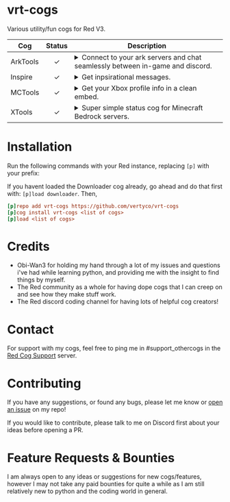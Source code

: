 # vrt-cogs
Various utility/fun cogs for Red V3.

| Cog | Status | Description |
|---|:---:|---|
| ArkTools | ✓ | <details><summary>Connect to your ark servers and chat seamlessly between in-game and discord.</summary> This cog includes many utility features for overseeing your server including a status channel, join/leave logs, blacklisting player names, and admin command logging.</details> |
| Inspire | ✓ | <details><summary>Get inpsirational messages.</summary> Super simple cog that replies to certain sad words with positive encouragements using zenquotes.io API. Note: this cog was my very first project just to get the feel for Red so it's not very big and there arent any plans of expanding it at the moment.</details>|
| MCTools | ✓ | <details><summary>Get your Xbox profile info in a clean embed.</summary> Various other tools for Xbox using xbl.io API coming soon.  (You will need to register for a key to use this cog. "its free though")</details> |
| XTools | ✓ | <details><summary>Super simple status cog for Minecraft Bedrock servers.</summary> Only for **Bedrock** dedicated servers since there is already one that supports Java.</details> |

# Installation
Run the following commands with your Red instance, replacing `[p]` with your prefix:

If you havent loaded the Downloader cog already, go ahead and do that first with: `[p]load downloader`. Then, 
```ini
[p]repo add vrt-cogs https://github.com/vertyco/vrt-cogs
[p]cog install vrt-cogs <list of cogs>
[p]load <list of cogs>
```

# Credits
- Obi-Wan3 for holding my hand through a lot of my issues and questions i've had while learning python, and providing me with the insight to find things by myself.
- The Red community as a whole for having dope cogs that I can creep on and see how they make stuff work.
- The Red discord coding channel for having lots of helpful cog creators!

# Contact
For support with my cogs, feel free to ping me in #support_othercogs in the [Red Cog Support](https://discord.gg/GET4DVk) server.

# Contributing
If you have any suggestions, or found any bugs, please let me know or [open an issue](https://github.com/vertyco/vrt-cogs/issues) on my repo!

If you would like to contribute, please talk to me on Discord first about your ideas before opening a PR.

# Feature Requests & Bounties
I am always open to any ideas or suggestions for new cogs/features, however I may not take any paid bounties for quite a while as I am still relatively new to python and the coding world in general.
